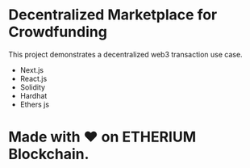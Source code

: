 # Decentralized Marketplace for Crowdfunding 

This project demonstrates a decentralized web3 transaction use case.

- Next.js
- React.js
- Solidity
- Hardhat
- Ethers js

# Made with ❤️ on ETHERIUM Blockchain.
